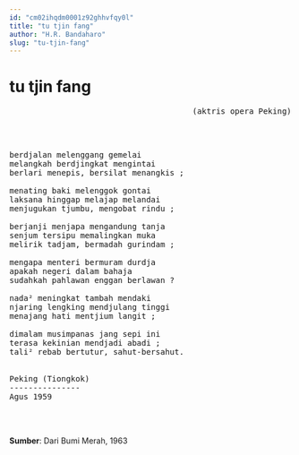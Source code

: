 ```yaml
---
id: "cm02ihqdm0001z92ghhvfqy0l"
title: "tu tjin fang"
author: "H.R. Bandaharo"
slug: "tu-tjin-fang"
---
```


# tu tjin fang

<pre align="right">
(aktris opera Peking)
</pre>
<br/><br/>
<pre>
berdjalan melenggang gemelai
melangkah berdjingkat mengintai
berlari menepis, bersilat menangkis ;

menating baki melenggok gontai
laksana hinggap melajap melandai
menjugukan tjumbu, mengobat rindu ;

berjanji menjapa mengandung tanja
senjum tersipu memalingkan muka
melirik tadjam, bermadah gurindam ;

mengapa menteri bermuram durdja
apakah negeri dalam bahaja
sudahkah pahlawan enggan berlawan ?

nada² meningkat tambah mendaki
njaring lengking mendjulang tinggi
menajang hati mentjium langit ;

dimalam musimpanas jang sepi ini
terasa kekinian mendjadi abadi ;
tali² rebab bertutur, sahut-bersahut.


Peking (Tiongkok)
---------------
Agus 1959
</pre>
<br/><br/>

**Sumber**: Dari Bumi Merah, 1963

